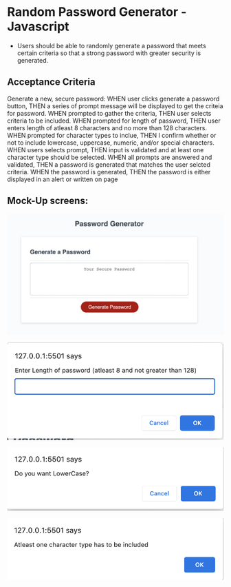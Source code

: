 # Random Password Generator - Javascript

* Users should be able to randomly generate a password that meets certain criteria so that a strong password with greater security is generated. 

## Acceptance Criteria 

Generate a new, secure password:
WHEN user clicks generate a password button, THEN a series of prompt message will be displayed to get the criteia for password.
WHEN prompted to gather the criteria, THEN user selects criteria to be included. 
WHEN prompted for length of password, THEN user enters length of atleast 8 characters and no more than 128 characters.
WHEN prompted for character types to inclue, THEN I confirm whether or not to include lowercase, uppercase, numeric, and/or special characters. 
WHEN users selects prompt, THEN input is validated and at least one character type should be selected.
WHEN all prompts are answered and validated, THEN a password is generated that matches the user selcted criteria. 
WHEN the password is generated, THEN the password is either displayed in an alert or written on page

## Mock-Up screens:

![alt text](assets/images/password-page.png)

![alt text](assets/images/sample-prompt.png)

![alt text](assets/images/sample-confirm.png)

![alt text](assets/images/sample-alert.png)



